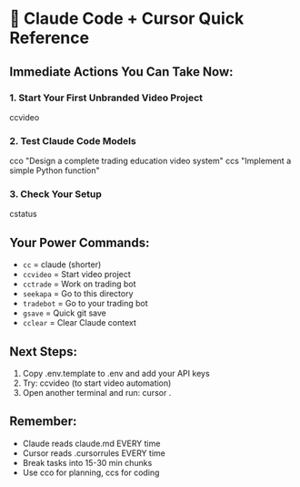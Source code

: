 # 🚀 Claude Code + Cursor Quick Reference

## Immediate Actions You Can Take Now:

### 1. Start Your First Unbranded Video Project
ccvideo

### 2. Test Claude Code Models
cco "Design a complete trading education video system"
ccs "Implement a simple Python function"

### 3. Check Your Setup
cstatus

## Your Power Commands:
- `cc` = claude (shorter)
- `ccvideo` = Start video project
- `cctrade` = Work on trading bot  
- `seekapa` = Go to this directory
- `tradebot` = Go to your trading bot
- `gsave` = Quick git save
- `cclear` = Clear Claude context

## Next Steps:
1. Copy .env.template to .env and add your API keys
2. Try: ccvideo (to start video automation)
3. Open another terminal and run: cursor .

## Remember:
- Claude reads claude.md EVERY time
- Cursor reads .cursorrules EVERY time
- Break tasks into 15-30 min chunks
- Use cco for planning, ccs for coding
